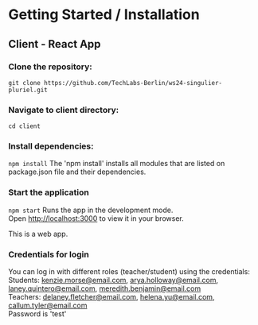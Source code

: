 # Getting Started / Installation
## Client - React App
### Clone the repository:
`git clone https://github.com/TechLabs-Berlin/ws24-singulier-pluriel.git`
### Navigate to client directory:
`cd client`
### Install dependencies:
`npm install`
The 'npm install' installs all modules that are listed on package.json file and their dependencies.
### Start the application
`npm start`
Runs the app in the development mode.\
Open [http://localhost:3000](http://localhost:3000) to view it in your browser.

This is a web app.

### Credentials for login
You can log in with different roles (teacher/student) using the credentials:\
Students: kenzie.morse@email.com, arya.holloway@email.com, laney.quintero@email.com, meredith.benjamin@email.com\
Teachers: delaney.fletcher@email.com, helena.yu@email.com, callum.tyler@email.com\
Password is 'test'
